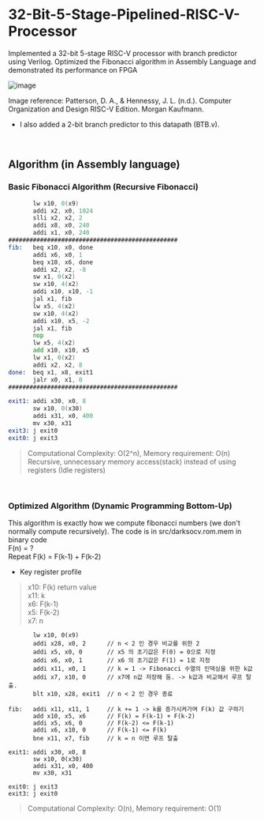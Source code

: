 # 32-Bit-5-Stage-Pipelined-RISC-V-Processor
Implemented a 32-bit 5-stage RISC-V processor with branch predictor using Verilog. Optimized the Fibonacci algorithm in Assembly Language and demonstrated its performance on FPGA

![image](https://github.com/JMHYU/32-Bit-5-Stage-Pipelined-RISC-V-Processor-/assets/165994759/a68d0767-f77c-4507-9b67-c5909f8e840d)

Image reference: Patterson, D. A., & Hennessy, J. L. (n.d.). Computer Organization and Design RISC-V Edition. Morgan Kaufmann.
<br/>
- I also added a 2-bit branch predictor to this datapath (BTB.v).
<br/>

## Algorithm (in Assembly language)

### Basic Fibonacci Algorithm (Recursive Fibonacci)

```asm
       lw x10, 0(x9)
       addi x2, x0, 1024
       slli x2, x2, 2
       addi x8, x0, 240
       addi x1, x0, 240
################################################
fib:   beq x10, x0, done
       addi x6, x0, 1
       beq x10, x6, done
       addi x2, x2, -8
       sw x1, 0(x2)
       sw x10, 4(x2)
       addi x10, x10, -1
       jal x1, fib
       lw x5, 4(x2)
       sw x10, 4(x2)
       addi x10, x5, -2
       jal x1, fib
       nop
       lw x5, 4(x2)
       add x10, x10, x5
       lw x1, 0(x2)
       addi x2, x2, 8
done:  beq x1, x8, exit1
       jalr x0, x1, 0
################################################

exit1: addi x30, x0, 8
       sw x10, 0(x30)
       addi x31, x0, 400
       mv x30, x31       
exit3: j exit0
exit0: j exit3
```
> Computational Complexity: O(2^n), Memory requirement: O(n) <br/>
> Recursive, unnecessary memory access(stack) instead of using registers (Idle registers)

<br/>

### Optimized Algorithm (Dynamic Programming Bottom-Up)

This algorithm is exactly how we compute fibonacci numbers (we don't normally compute recursively). The code is in src/darksocv.rom.mem in binary code <br/>
F(n) = ? <br/>
Repeat F(k) = F(k-1) + F(k-2) <br/>

- Key register profile <br/>
> x10: F(k) return value <br/>
> x11: k <br/>
> x6: F(k-1) <br/>
> x5: F(k-2) <br/>
> x7: n <br/>

```assembly
       lw x10, 0(x9)
       addi x28, x0, 2 		// n < 2 인 경우 비교를 위한 2
       addi x5, x0, 0		// x5 의 초기값은 F(0) = 0으로 지정
       addi x6, x0, 1		// x6 의 초기값은 F(1) = 1로 지정
       addi x11, x0, 1		// k = 1 -> Fibonacci 수열의 인덱싱을 위한 k값
       addi x7, x10, 0		// x7에 n값 저장해 둠. -> k값과 비교해서 루프 탈출.
       blt x10, x28, exit1	// n < 2 인 경우 종료

fib:   addi x11, x11, 1		// k += 1 -> k를 증가시켜가며 F(k) 값 구하기
       add x10, x5, x6		// F(k) = F(k-1) + F(k-2)
       addi x5, x6, 0		// F(k-2) <= F(k-1)
       addi x6, x10, 0		// F(k-1) <= F(k)
       bne x11, x7, fib		// k = n 이면 루프 탈출

exit1: addi x30, x0, 8
       sw x10, 0(x30)
       addi x31, x0, 400
       mv x30, x31
       
exit0: j exit3
exit3: j exit0
```

> Computational Complexity: O(n), Memory requirement: O(1)
> 


